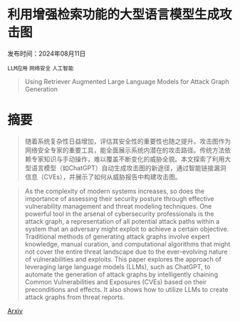 # 利用增强检索功能的大型语言模型生成攻击图

发布时间：2024年08月11日

`LLM应用` `网络安全` `人工智能`

> Using Retriever Augmented Large Language Models for Attack Graph Generation

# 摘要

> 随着系统复杂性日益增加，评估其安全性的重要性也随之提升。攻击图作为网络安全专家的重要工具，能全面展示系统内潜在的攻击路径。传统方法依赖专家知识与手动操作，难以覆盖不断变化的威胁全貌。本文探索了利用大型语言模型（如ChatGPT）自动生成攻击图的新途径，通过智能链接漏洞信息（CVEs），并展示了如何从威胁报告中构建攻击图。

> As the complexity of modern systems increases, so does the importance of assessing their security posture through effective vulnerability management and threat modeling techniques. One powerful tool in the arsenal of cybersecurity professionals is the attack graph, a representation of all potential attack paths within a system that an adversary might exploit to achieve a certain objective. Traditional methods of generating attack graphs involve expert knowledge, manual curation, and computational algorithms that might not cover the entire threat landscape due to the ever-evolving nature of vulnerabilities and exploits. This paper explores the approach of leveraging large language models (LLMs), such as ChatGPT, to automate the generation of attack graphs by intelligently chaining Common Vulnerabilities and Exposures (CVEs) based on their preconditions and effects. It also shows how to utilize LLMs to create attack graphs from threat reports.

[Arxiv](https://arxiv.org/abs/2408.05855)